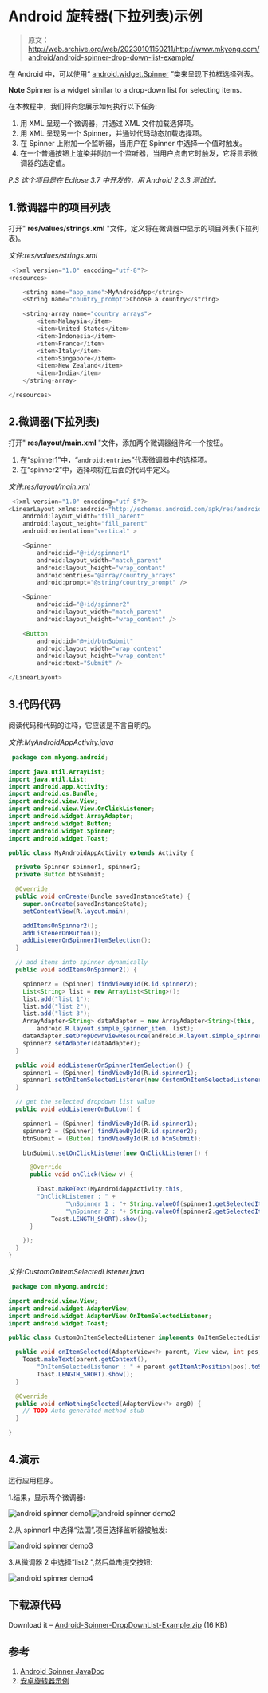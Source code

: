 # Android 旋转器(下拉列表)示例

> 原文：<http://web.archive.org/web/20230101150211/http://www.mkyong.com/android/android-spinner-drop-down-list-example/>

在 Android 中，可以使用“ [android.widget.Spinner](http://web.archive.org/web/20220121215439/https://developer.android.com/reference/android/widget/Spinner.html) ”类来呈现下拉框选择列表。

**Note**
Spinner is a widget similar to a drop-down list for selecting items.

在本教程中，我们将向您展示如何执行以下任务:

1.  用 XML 呈现一个微调器，并通过 XML 文件加载选择项。
2.  用 XML 呈现另一个 Spinner，并通过代码动态加载选择项。
3.  在 Spinner 上附加一个监听器，当用户在 Spinner 中选择一个值时触发。
4.  在一个普通按钮上渲染并附加一个监听器，当用户点击它时触发，它将显示微调器的选定值。

*P.S 这个项目是在 Eclipse 3.7 中开发的，用 Android 2.3.3 测试过。*

## 1.微调器中的项目列表

打开" **res/values/strings.xml** "文件，定义将在微调器中显示的项目列表(下拉列表)。

*文件:res/values/strings.xml*

```java
 <?xml version="1.0" encoding="utf-8"?>
<resources>

    <string name="app_name">MyAndroidApp</string>
    <string name="country_prompt">Choose a country</string>

    <string-array name="country_arrays">
        <item>Malaysia</item>
        <item>United States</item>
        <item>Indonesia</item>
        <item>France</item>
        <item>Italy</item>
        <item>Singapore</item>
        <item>New Zealand</item>
        <item>India</item>
    </string-array>

</resources> 
```

## 2.微调器(下拉列表)

打开" **res/layout/main.xml** "文件，添加两个微调器组件和一个按钮。

1.  在“spinner1”中，“`android:entries`”代表微调器中的选择项。
2.  在“spinner2”中，选择项将在后面的代码中定义。

*文件:res/layout/main.xml*

```java
 <?xml version="1.0" encoding="utf-8"?>
<LinearLayout xmlns:android="http://schemas.android.com/apk/res/android"
    android:layout_width="fill_parent"
    android:layout_height="fill_parent"
    android:orientation="vertical" >

    <Spinner
        android:id="@+id/spinner1"
        android:layout_width="match_parent"
        android:layout_height="wrap_content"
        android:entries="@array/country_arrays"
        android:prompt="@string/country_prompt" />

    <Spinner
        android:id="@+id/spinner2"
        android:layout_width="match_parent"
        android:layout_height="wrap_content" />

    <Button
        android:id="@+id/btnSubmit"
        android:layout_width="wrap_content"
        android:layout_height="wrap_content"
        android:text="Submit" />

</LinearLayout> 
```

## 3.代码代码

阅读代码和代码的注释，它应该是不言自明的。

*文件:MyAndroidAppActivity.java*

```java
 package com.mkyong.android;

import java.util.ArrayList;
import java.util.List;
import android.app.Activity;
import android.os.Bundle;
import android.view.View;
import android.view.View.OnClickListener;
import android.widget.ArrayAdapter;
import android.widget.Button;
import android.widget.Spinner;
import android.widget.Toast;

public class MyAndroidAppActivity extends Activity {

  private Spinner spinner1, spinner2;
  private Button btnSubmit;

  @Override
  public void onCreate(Bundle savedInstanceState) {
	super.onCreate(savedInstanceState);
	setContentView(R.layout.main);

	addItemsOnSpinner2();
	addListenerOnButton();
	addListenerOnSpinnerItemSelection();
  }

  // add items into spinner dynamically
  public void addItemsOnSpinner2() {

	spinner2 = (Spinner) findViewById(R.id.spinner2);
	List<String> list = new ArrayList<String>();
	list.add("list 1");
	list.add("list 2");
	list.add("list 3");
	ArrayAdapter<String> dataAdapter = new ArrayAdapter<String>(this,
		android.R.layout.simple_spinner_item, list);
	dataAdapter.setDropDownViewResource(android.R.layout.simple_spinner_dropdown_item);
	spinner2.setAdapter(dataAdapter);
  }

  public void addListenerOnSpinnerItemSelection() {
	spinner1 = (Spinner) findViewById(R.id.spinner1);
	spinner1.setOnItemSelectedListener(new CustomOnItemSelectedListener());
  }

  // get the selected dropdown list value
  public void addListenerOnButton() {

	spinner1 = (Spinner) findViewById(R.id.spinner1);
	spinner2 = (Spinner) findViewById(R.id.spinner2);
	btnSubmit = (Button) findViewById(R.id.btnSubmit);

	btnSubmit.setOnClickListener(new OnClickListener() {

	  @Override
	  public void onClick(View v) {

	    Toast.makeText(MyAndroidAppActivity.this,
		"OnClickListener : " + 
                "\nSpinner 1 : "+ String.valueOf(spinner1.getSelectedItem()) + 
                "\nSpinner 2 : "+ String.valueOf(spinner2.getSelectedItem()),
			Toast.LENGTH_SHORT).show();
	  }

	});
  }
} 
```

*文件:CustomOnItemSelectedListener.java*

```java
 package com.mkyong.android;

import android.view.View;
import android.widget.AdapterView;
import android.widget.AdapterView.OnItemSelectedListener;
import android.widget.Toast;

public class CustomOnItemSelectedListener implements OnItemSelectedListener {

  public void onItemSelected(AdapterView<?> parent, View view, int pos,long id) {
	Toast.makeText(parent.getContext(), 
		"OnItemSelectedListener : " + parent.getItemAtPosition(pos).toString(),
		Toast.LENGTH_SHORT).show();
  }

  @Override
  public void onNothingSelected(AdapterView<?> arg0) {
	// TODO Auto-generated method stub
  }

} 
```

## 4.演示

运行应用程序。

1.结果，显示两个微调器:

![android spinner demo1](img/d8e56c96fd3c3e2f9f8652246f755b53.png "android-spinner-demo1")![android spinner demo2](img/7a848152f431383456763bcf9e216000.png "android-spinner-demo2")

2.从 spinner1 中选择“法国”,项目选择监听器被触发:

![android spinner demo3](img/9d0f9750e528ce5cbdf299782a6184c6.png "android-spinner-demo3")

3.从微调器 2 中选择“list2 ”,然后单击提交按钮:

![android spinner demo4](img/4714baabf9360bbba541d008ae5ee013.png "android-spinner-demo4")

## 下载源代码

Download it – [Android-Spinner-DropDownList-Example.zip](http://web.archive.org/web/20220121215439/http://www.mkyong.com/wp-content/uploads/2011/11/Android-Spinner-DropDownList-Example.zip) (16 KB)

## 参考

1.  [Android Spinner JavaDoc](http://web.archive.org/web/20220121215439/https://developer.android.com/reference/android/widget/Spinner.html)
2.  [安卓旋转器示例](http://web.archive.org/web/20220121215439/https://developer.android.com/resources/tutorials/views/hello-spinner.html)

<input type="hidden" id="mkyong-current-postId" value="10242">
